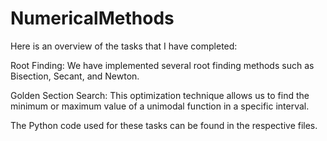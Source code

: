# NumericalMethods
Here is an overview of the tasks that I have completed:

Root Finding: We have implemented several root finding methods such as Bisection, Secant, and Newton.

Golden Section Search: This optimization technique allows us to find the minimum or maximum value of a unimodal function in a specific interval.

The Python code used for these tasks can be found in the respective files.
